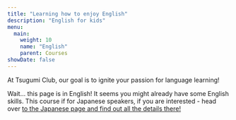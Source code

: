```yaml
---
title: "Learning how to enjoy English"
description: "English for kids"
menu:
  main:
    weight: 10
    name: "English"
    parent: Courses
showDate: false
---
```


At Tsugumi Club, our goal is to ignite your passion for language learning!

Wait...  this page is in English! It seems you might already have some English skills.
This course if for Japanese speakers, if you are interested - head over <a href="/ja/courses/english/"> to the Japanese page and find out all the details there! </a>